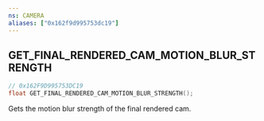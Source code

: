 ```yaml
---
ns: CAMERA
aliases: ["0x162f9d995753dc19"]
---
```

## GET_FINAL_RENDERED_CAM_MOTION_BLUR_STRENGTH

```c
// 0x162F9D995753DC19
float GET_FINAL_RENDERED_CAM_MOTION_BLUR_STRENGTH();
```

Gets the motion blur strength of the final rendered cam.

